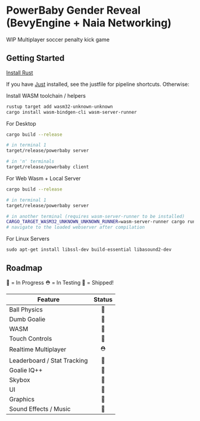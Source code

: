 # PowerBaby Gender Reveal (BevyEngine + Naia Networking) 

WIP Multiplayer soccer penalty kick game

## Getting Started

[Install Rust](https://www.rust-lang.org/tools/install)

If you have [Just](https://github.com/casey/just) installed, see the justfile for pipeline shortcuts.  Otherwise:

Install WASM toolchain / helpers
```sh
rustup target add wasm32-unknown-unknown
cargo install wasm-bindgen-cli wasm-server-runner
```

For Desktop
```sh
cargo build --release

# in terminal 1
target/release/powerbaby server

# in 'n' terminals
target/release/powerbaby client
```

For Web Wasm + Local Server
```sh
cargo build --release

# in terminal 1
target/release/powerbaby server

# in another terminal (requires wasm-server-runner to be installed)
CARGO_TARGET_WASM32_UNKNOWN_UNKNOWN_RUNNER=wasm-server-runner cargo run --profile wasm-release --bin pbc --target wasm32-unknown-unknown
# navigate to the loaded webserver after compilation
```

For Linux Servers
```
sudo apt-get install libssl-dev build-essential libasound2-dev
```

## Roadmap
🚧 = In Progress
⛑ = In Testing 
🚀 = Shipped!

| Feature | Status |
| ------- | :------: |
| Ball Physics | 🚀 |
| Dumb Goalie | 🚀 |
| WASM | 🚀 |
| Touch Controls | 🚀 |
| Realtime Multiplayer | ⛑ |
| Leaderboard / Stat Tracking | 🚧 |
| Goalie IQ++ | 🚧 |
| Skybox | 🚧 |
| UI | 🚧 |
| Graphics | 🚧 |
| Sound Effects / Music| 🚧 |
